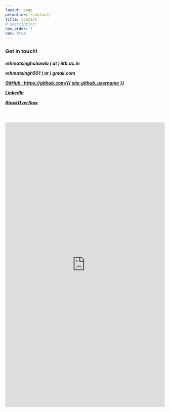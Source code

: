 ```yaml
---
layout: page
permalink: /contact/
title: Contact
# description:
nav_order: 7
nav: true
---
```



<h3>Get in touch!</h3>
<h5>
<p><i class="fas fa-envelope"></i> rehmatsinghchawla ( at ) iitb.ac.in</p>
<p><i class="fas fa-envelope"></i> rehmatsingh501 ( at ) gmail.com</p>
<p><a href="https://github.com/{{ site.github_username }}" title="GitHub"><i class="fab fa-github"></i> GitHub : https://github.com/{{ site.github_username }}</a></p>
<p><a href="https://www.linkedin.com/in/{{ site.linkedin_username }}" title="LinkedIn"><i class="fab fa-linkedin"></i> LinkedIn</a></p>
<p><a href="https://stackoverflow.com/users/{{ site.stackoverflow_id }}" title="Stackoverflow"><i class="fab fa-stack-overflow"></i> StackOverflow </a></p>
</h5>


<!-- <h4>Email me:</h4>
<div class="form">
<form action="https://formsubmit.co/el/woxica" method="POST">
    <input type="text" name="Name" placeholder="Name" required>
    <input type="email" name="Email" placeholder="Email" required>
    <input type="text" name="Subject" placeholder="Subject" required>
    <textarea name="Message" placeholder="Message" required></textarea>
    <button type="submit">Send</button>
</form>
</div> -->
<br>

<p align="center">
<iframe src="https://docs.google.com/forms/d/e/1FAIpQLSeAvkUOCPlKNst8qjh2IafGZKmWxFYIuZH9ODM2jBja7ESfiQ/viewform?embedded=true" width="100%" height="900" frameborder="0" marginheight="0" marginwidth="0">Loading…</iframe>
</p>

<style>
input[type=text], select {
  width: 100%;
  padding: 12px 20px;
  margin: 8px 0;
  display: inline-block;
  border: 1px solid #ccc;
  border-radius: 4px;
  box-sizing: border-box;
}
input[type=email], select {
  width: 100%;
  padding: 12px 20px;
  margin: 8px 0;
  display: inline-block;
  border: 1px solid #ccc;
  border-radius: 4px;
  box-sizing: border-box;
}
textarea, select {
  width: 100%;
  padding: 12px 20px;
  margin: 8px 0;
  display: inline-block;
  border: 1px solid #ccc;
  border-radius: 4px;
  box-sizing: border-box;
}

button[type=submit] {
  width: 100%;
  background-color: #4CAF50;
  color: white;
  padding: 14px 20px;
  margin: 8px 0;
  border: none;
  border-radius: 4px;
  cursor: pointer;
}

button[type=submit]:hover {
  background-color: #45a049;
}

div.form {
  border-radius: 5px;
  background-color: #f2f2f2;
  padding: 20px;
}
</style>
